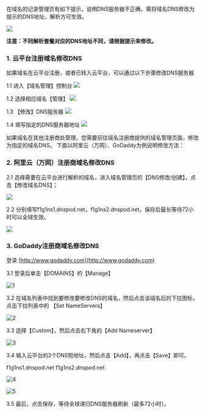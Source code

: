 在域名的记录管理页有如下提示，说明DNS服务器不正确，需将域名DNS修改为提示的DNS地址，解析方可生效。

![](http://imgcache.tce.fsphere.cn/image/mc.qcloudimg.com/static/img/a75cc4cebd9655a2021e30b93658aecb/1.png)

__注意：不同解析套餐对应的DNS地址不同，请根据提示来修改。__

### 1. 云平台注册域名修改DNS
如果域名在云平台注册，或者已转入云平台，可以通过以下步骤修改DNS服务器

1.1 进入【域名管理】控制台
![](http://imgcache.tce.fsphere.cn/image/mc.qcloudimg.com/static/img/a2984f9928955ed3ae49d82cfd18f55d/2.png)

1.2 选择相应域名【管理】
![](http://imgcache.tce.fsphere.cn/image/mc.qcloudimg.com/static/img/d0425544b447491fbb7164617976f351/3.png)

1.3 【修改】DNS服务器
![](http://imgcache.tce.fsphere.cn/image/mc.qcloudimg.com/static/img/167d5e318df0d4de62f2a4cb1801c838/4.png)

1.4 填写指定的DNS服务器地址
![](http://imgcache.tce.fsphere.cn/image/mc.qcloudimg.com/static/img/0b866d917b994eb84eab2a58b6cd16e3/5.png)


如果域名在其他注册商处管理，您需要前往域名注册商提供的域名管理页面，修改为指定的域名DNS。
下面以阿里云（万网）、GoDaddy为例说明修改方法：

### 2. 阿里云（万网）注册商域名修改DNS

2.1 选择需要在云平台进行解析的域名，进入域名管理页的【DNS修改/创建】，点击【修改域名DNS】；

![](http://imgcache.tce.fsphere.cn/image/mccdn.qcloud.com/static/img/2ade9bc496f296f14186df348835ed8e/image.png)

2.2 分别填写f1g1ns1.dnspod.net，f1g1ns2.dnspod.net，保存后最长等待72小时可以全球生效。

![](http://imgcache.tce.fsphere.cn/image/mccdn.qcloud.com/static/img/bca1fc5a448568567c3498b3d2c0da4d/image.png)


### 3. GoDaddy注册商域名修改DNS

登录 [http://www.godaddy.com](http://www.godaddy.com)

3.1 登录后单击【DOMAINS】的【Manage】

![1](http://imgcache.tce.fsphere.cn/image/mccdn.qcloud.com/static/img/857a65f25a4c950dab04f36c6773bf20/GD-1.png)

3.2 在域名列表中找到要修改要修改DNS的域名，然后点击该域名后的下拉图标，点击下拉列表中的 【Set NameServers】

![2](http://imgcache.tce.fsphere.cn/image/mccdn.qcloud.com/static/img/d692fab785a928ebbfc183637bdd9c31/GD-2.png)

3.3 选择【Custom】，然后点击右下角的【Add Nameserver】

![3](http://imgcache.tce.fsphere.cn/image/mccdn.qcloud.com/static/img/2b5194f50b656d4d75666d2357f784b6/GD-3.png)

3.4 输入云平台的2个DNS短地址，然后点击【Add】，再点击【Save】即可。

f1g1ns1.dnspod.net
f1g1ns2.dnspod.net

![4](http://imgcache.tce.fsphere.cn/image/mccdn.qcloud.com/static/img/bed919b5d4fe0b33b6bc9f537dce1a8d/GD-4.png)

![5](http://imgcache.tce.fsphere.cn/image/mccdn.qcloud.com/static/img/8c4f15a5fa913037a06f752ac62ac22b/GD-5.png)

3.5 最后，点击保存，等待全球递归DNS服务器刷新（最多72小时）。
